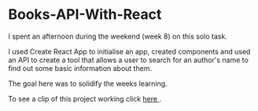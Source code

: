 # Books-API-With-React

I spent an afternoon during the weekend (week 8) on this solo task.

I used Create React App to initialise an app, created components and used an API to create a tool that allows a user to search for an author's name to find out some basic information about them.

The goal here was to solidify the weeks learning.

To see a clip of this project working click <a href=https://twitter.com/rachelalk/status/1538578846433398785>here </a>.


